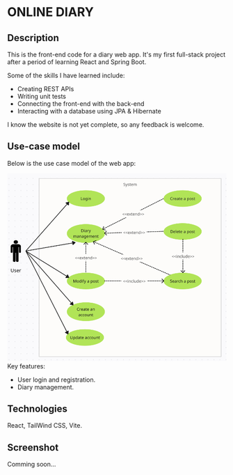 # ONLINE DIARY
## Description
This is the front-end code for a diary web app.
It's my first full-stack project after a period of learning React and Spring Boot.  

Some of the skills I have learned include:
- Creating REST APIs
- Writing unit tests
- Connecting the front-end with the back-end
- Interacting with a database using JPA & Hibernate

I know the website is not yet complete, so any feedback is welcome.
## Use-case model
Below is the use case model of the web app:  

![Usecase model](/public/Usecase.png)
Key features: 
- User login and registration.
- Diary management.
## Technologies
React, TailWind CSS, Vite.
## Screenshot
Comming soon...
